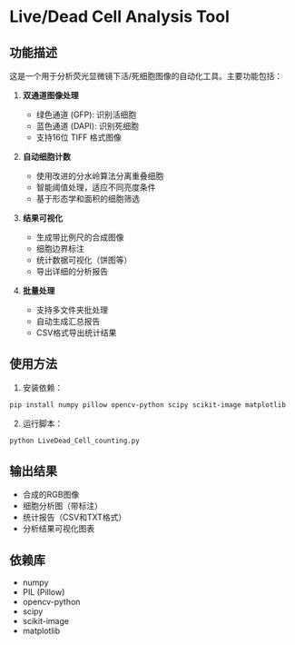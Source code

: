 # Live/Dead Cell Analysis Tool

## 功能描述
这是一个用于分析荧光显微镜下活/死细胞图像的自动化工具。主要功能包括：

1. **双通道图像处理**
   - 绿色通道 (GFP): 识别活细胞
   - 蓝色通道 (DAPI): 识别死细胞
   - 支持16位 TIFF 格式图像

2. **自动细胞计数**
   - 使用改进的分水岭算法分离重叠细胞
   - 智能阈值处理，适应不同亮度条件
   - 基于形态学和面积的细胞筛选

3. **结果可视化**
   - 生成带比例尺的合成图像
   - 细胞边界标注
   - 统计数据可视化（饼图等）
   - 导出详细的分析报告

4. **批量处理**
   - 支持多文件夹批处理
   - 自动生成汇总报告
   - CSV格式导出统计结果

## 使用方法
1. 安装依赖：
```bash
pip install numpy pillow opencv-python scipy scikit-image matplotlib
```

2. 运行脚本：
```python
python LiveDead_Cell_counting.py
```

## 输出结果
- 合成的RGB图像
- 细胞分析图（带标注）
- 统计报告（CSV和TXT格式）
- 分析结果可视化图表

## 依赖库
- numpy
- PIL (Pillow)
- opencv-python
- scipy
- scikit-image
- matplotlib
